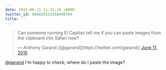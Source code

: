 ```yaml
---
date: 2015-06-11 11:31:34 +0000
twitter_id: 609020152458440704
title: ''
---
```


<blockquote class="twitter-tweet"><p lang="en" dir="ltr">Can someone running El Capitan tell me if you can paste images from the clipboard into Safari now?</p>&mdash; Anthony Garand ([@garand](https://twitter.com/garand)) <a href="https://twitter.com/garand/status/609017832093937664?ref_src=twsrc%5Etfw">June 11, 2015</a></blockquote>
<script async src="https://platform.twitter.com/widgets.js" charset="utf-8"></script>

[@garand](https://twitter.com/garand) I'm happy to check; where do I paste the image?
